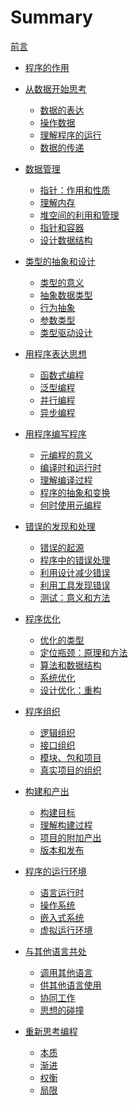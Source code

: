 # Summary

[前言](00-preface.md)

- [程序的作用](chap-01/00-index.md)

- [从数据开始思考](chap-02/00-index.md)
  - [数据的表达](chap-02/01-data-representation.md)
  - [操作数据](chap-02/02-operation.md)
  - [理解程序的运行](chap-02/03-program-execution.md)
  - [数据的传递](chap-02/04-data-transfer.md)

- [数据管理](chap-03/00-index.md)
  - [指针：作用和性质]()
  - [理解内存]()
  - [堆空间的利用和管理]()
  - [指针和容器]()
  - [设计数据结构]()

- [类型的抽象和设计](chap-04/00-index.md)
  - [类型的意义]()
  - [抽象数据类型]()
  - [行为抽象]()
  - [参数类型]()
  - [类型驱动设计]()

- [用程序表达思想](chap-05/00-index.md)
  - [函数式编程]()
  - [泛型编程]()
  - [并行编程]()
  - [异步编程]()

- [用程序编写程序](chap-06/00-index.md)
  - [元编程的意义]()
  - [编译时和运行时]()
  - [理解编译过程]()
  - [程序的抽象和变换]()
  - [何时使用元编程]()

- [错误的发现和处理](chap-07/00-index.md)
  - [错误的起源]()
  - [程序中的错误处理]()
  - [利用设计减少错误]()
  - [利用工具发现错误]()
  - [测试：意义和方法]()

- [程序优化](chap-08/00-index.md)
  - [优化的类型]()
  - [定位瓶颈：原理和方法]()
  - [算法和数据结构]()
  - [系统优化]()
  - [设计优化：重构]()

- [程序组织](chap-09/00-index.md)
  - [逻辑组织]()
  - [接口组织]()
  - [模块、包和项目]()
  - [真实项目的组织]()

- [构建和产出](chap-10/00-index.md)
  - [构建目标]()
  - [理解构建过程]()
  - [项目的附加产出]()
  - [版本和发布]()

- [程序的运行环境](chap-11/00-index.md)
  - [语言运行时]()
  - [操作系统]()
  - [嵌入式系统]()
  - [虚拟运行环境]()

- [与其他语言共处](chap-12/00-index.md)
  - [调用其他语言]()
  - [供其他语言使用]()
  - [协同工作]()
  - [思想的碰撞]()

- [重新思考编程](chap-13/00-index.md)
  - [本质]()
  - [渐进]()
  - [权衡]()
  - [局限]()
